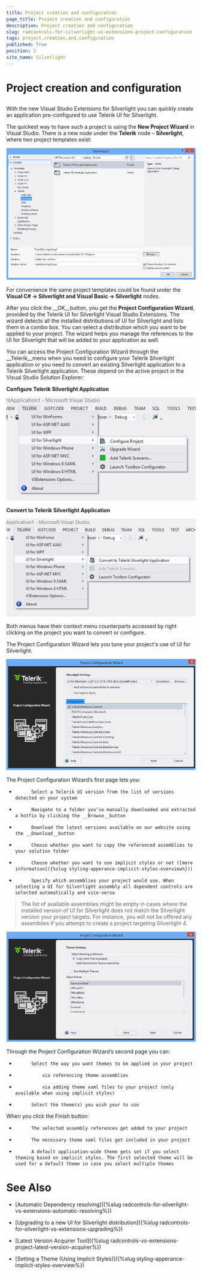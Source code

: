 ```yaml
---
title: Project creation and configuration
page_title: Project creation and configuration
description: Project creation and configuration
slug: radcontrols-for-silverlight-vs-extensions-project-configuration
tags: project,creation,and,configuration
published: True
position: 2
site_name: Silverlight
---
```


# Project creation and configuration



## 

With the new Visual Studio Extensions for Silverlight you can quickly create an application pre-configured to use Telerik UI for Silverlight. 

The quickest way to have such a project is using the __New Project Wizard__ in Visual Studio. There is a new node under the __Telerik__ node – __Silverlight__, where two project templates exist: 

![VSExtentions SL Overview Project Templates](images/VSExtentions_SL_OverviewProjectTemplates.png)



For convenience the same project templates could be found under the __Visual C# -> Silverlight and Visual Basic -> Silverlight__ nodes. 

After you click the __OK__button, you get the __Project Configuration Wizard__, provided by the Telerik UI for Silverlight Visual Studio Extensions. The wizard detects all the installed distributions of UI for Silverlight and lists them in a combo box. You can select a distribution which you want to be applied to your project. The wizard helps you manage the references to the UI for Silverlight that will be added to your application as well. 

You can access the Project Configuration Wizard through the __Telerik__menu when you need to configure your Telerik Silverlight application or you need to convert an existing Silverlight application to a Telerik Silverlight application. These depend on the active project in the Visual Studio Solution Explorer: 

__Configure Telerik Silverlight Application__

![VSExtentions SL Overview Menu Configure](images/VSExtentions_SL_OverviewMenuConfigure.png)



__Convert to Telerik Silverlight Application__

![VSExtentions SL Overview Menu Convert](images/VSExtentions_SL_OverviewMenuConvert.png)

Both menus have their context menu counterparts accessed by right clicking on the project you want to convert or configure. 

The Project Configuration Wizard lets you tune your project's use of UI for Silverlight.

![Project Configuration Wizard](images/VSExtensions_SL_ProjectConfigWizard.png)

The Project Configuration Wizard’s first page lets you:
        

* 
            Select a Telerik UI version from the list of versions detected on your system
          

* 
            Navigate to a folder you’ve manually downloaded and extracted a hotfix by clicking the __Browse__button
          

* 
            Download the latest versions available on our website using the __Download__button
          

* 
            Choose whether you want to copy the referenced assemblies to your solution folder
          

* 
            Choose whether you want to use implicit styles or not ([more information]({%slug styling-apperance-implicit-styles-overview%}))
          

* 
            Specify which assemblies your project would use. When selecting a UI for Silverlight assembly all dependent controls are selected automatically and vice-versa
          

>The list of available assemblies might be empty in cases where the installed version of UI for Silverlight does not match the Silverlight version your project targets. For instance, you will not be offered any assemblies if you attempt to create a project targeting Silverlight 4.

![VSExtensions SL Project Config Wizard Step 2](images/VSExtensions_SL_ProjectConfigWizard_Step2.png)

Through the Project Configuration Wizard’s second page you can:
        

* 
            Select the way you want themes to be applied in your project
            

* 
                via referencing theme assemblies
              

* 
                via adding theme xaml files to your project (only available when using implicit styles)
              

* 
            Select the theme(s) you wish your to use
          

When you click the Finish button:
        

* 
            The selected assembly references get added to your project
          

* 
            The necessary theme xaml files get included in your project
          

* 
            A default application-wide theme gets set if you select theming based on implicit styles. The first selected theme will be used for a default theme in case you select multiple themes
          

# See Also

 * [Automatic Dependency resolving]({%slug radcontrols-for-silverlight-vs-extensions-automatic-resolving%})

 * [Upgrading to a new UI for Silverlight distribution]({%slug radcontrols-for-silverlight-vs-extensions-upgrading%})

 * [Latest Version Acquirer Tool]({%slug radcontrols-vs-extensions-project-latest-version-acquirer%})

 * [Setting a Theme (Using  Implicit Styles)]({%slug styling-apperance-implicit-styles-overview%})
